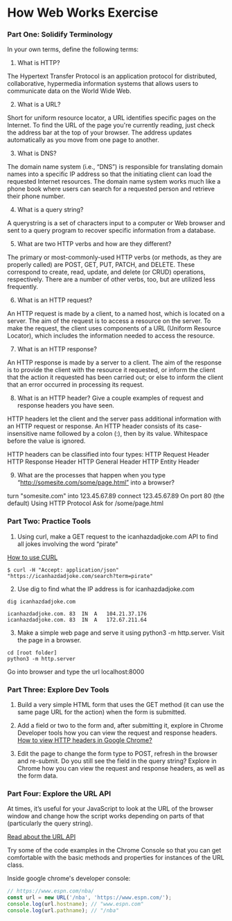 # How Web Works Exercise

### Part One: Solidify Terminology
In your own terms, define the following terms:

1. What is HTTP?

The Hypertext Transfer Protocol is an application protocol for distributed, collaborative, hypermedia information systems that allows users to communicate data on the World Wide Web.

2. What is a URL?

Short for uniform resource locator, a URL identifies specific pages on the Internet. To find the URL of the page you're currently reading, just check the address bar at the top of your browser. The address updates automatically as you move from one page to another.

3. What is DNS?

The domain name system (i.e., “DNS”) is responsible for translating domain names into a specific IP address so that the initiating client can load the requested Internet resources. The domain name system works much like a phone book where users can search for a requested person and retrieve their phone number.

4. What is a query string?

A querystring is a set of characters input to a computer or Web browser and sent to a query program to recover specific information from a database.

5. What are two HTTP verbs and how are they different?

The primary or most-commonly-used HTTP verbs (or methods, as they are properly called) are POST, GET, PUT, PATCH, and DELETE. These correspond to create, read, update, and delete (or CRUD) operations, respectively. There are a number of other verbs, too, but are utilized less frequently.

6. What is an HTTP request?

An HTTP request is made by a client, to a named host, which is located on a server. The aim of the request is to access a resource on the server. To make the request, the client uses components of a URL (Uniform Resource Locator), which includes the information needed to access the resource.

7. What is an HTTP response?

An HTTP response is made by a server to a client. The aim of the response is to provide the client with the resource it requested, or inform the client that the action it requested has been carried out; or else to inform the client that an error occurred in processing its request.

8. What is an HTTP header? Give a couple examples of request and response headers you have seen.

HTTP headers let the client and the server pass additional information with an HTTP request or response. An HTTP header consists of its case-insensitive name followed by a colon (:), then by its value. Whitespace before the value is ignored.

HTTP headers can be classified into four types:
  HTTP Request Header
  HTTP Response Header
  HTTP General Header
  HTTP Entity Header

9. What are the processes that happen when you type “http://somesite.com/some/page.html” into a browser?

  turn "somesite.com" into 123.45.67.89
  connect 123.45.67.89
  On port 80 (the default)
  Using HTTP Protocol
  Ask for /some/page.html 

### Part Two: Practice Tools
1. Using curl, make a GET request to the icanhazdadjoke.com API to find all jokes involving the word “pirate”

[How to use CURL](https://flaviocopes.com/http-curl/)
```console
$ curl -H "Accept: application/json" "https://icanhazdadjoke.com/search?term=pirate"
```

2. Use dig to find what the IP address is for icanhazdadjoke.com

```console 
dig icanhazdadjoke.com

icanhazdadjoke.com.	83	IN	A	104.21.37.176
icanhazdadjoke.com.	83	IN	A	172.67.211.64
```

3. Make a simple web page and serve it using python3 -m http.server. Visit the page in a browser.

```console
cd [root folder]
python3 -m http.server
```
Go into browser and type the url localhost:8000

### Part Three: Explore Dev Tools
1. Build a very simple HTML form that uses the GET method (it can use the same page URL for the action) when the form is submitted.

2. Add a field or two to the form and, after submitting it, explore in Chrome Developer tools how you can view the request and response headers.
[How to view HTTP headers in Google Chrome?](https://mkyong.com/computer-tips/how-to-view-http-headers-in-google-chrome/)

3. Edit the page to change the form type to POST, refresh in the browser and re-submit. Do you still see the field in the query string? Explore in Chrome how you can view the request and response headers, as well as the form data.

### Part Four: Explore the URL API

At times, it’s useful for your JavaScript to look at the URL of the browser window and change how the script works depending on parts of that (particularly the query string).

[Read about the URL API](https://developer.mozilla.org/en-US/docs/Web/API/URL)

Try some of the code examples in the Chrome Console so that you can get comfortable with the basic methods and properties for instances of the URL class.

Inside google chrome's developer console:

```js
// https://www.espn.com/nba/
const url = new URL('/nba', 'https://www.espn.com/');
console.log(url.hostname); // "www.espn.com"
console.log(url.pathname); // "/nba"
```

